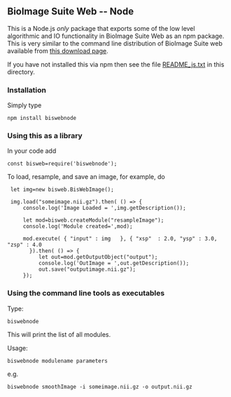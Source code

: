 ## BioImage Suite Web -- Node

This is a Node.js _only_ package that exports some of the low level
algorithmic and IO functionality in BioImage Suite Web as an npm package. This
is very similar to the command line distribution of BioImage Suite web
available from [this download page](http://bisweb.yale.edu/binaries).

If you have not installed this via npm then see the file
[README_js.txt](README_js.txt) in this directory.

### Installation

Simply type

    npm install biswebnode

### Using this as a library

In your code add

    const bisweb=require('biswebnode');
    
To load, resample, and save an image, for example, do

     let img=new bisweb.BisWebImage();

     img.load("someimage.nii.gz").then( () => {
         console.log('Image Loaded = ',img.getDescription());

         let mod=bisweb.createModule("resampleImage");
         console.log('Module created=',mod);
     
         mod.execute( { "input" : img   }, { "xsp"  : 2.0, "ysp" : 3.0, "zsp" : 4.0
           }).then( () => {
              let out=mod.getOutputObject("output");
              console.log('OutImage = ',out.getDescription());
              out.save("outputimage.nii.gz");
         });


### Using the command line tools as executables

Type:

    biswebnode
    
This will print the list of all modules.
    
Usage:

    biswebnode modulename parameters
    
e.g.

    biswebnode smoothImage -i someimage.nii.gz -o output.nii.gz
